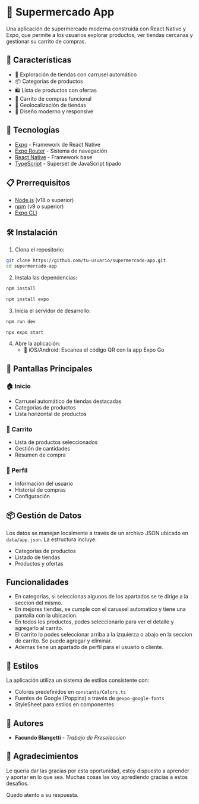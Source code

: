 # 🛒 Supermercado App

Una aplicación de supermercado moderna construida con React Native y Expo, que permite a los usuarios explorar productos, ver tiendas cercanas y gestionar su carrito de compras.

## 📱 Características

- 🏪 Exploración de tiendas con carrusel automático
- 📦 Categorías de productos
- 🛍️ Lista de productos con ofertas
- 🛒 Carrito de compras funcional
- 📍 Geolocalización de tiendas
- 🎨 Diseño moderno y responsive

## 🚀 Tecnologías

- [Expo](https://expo.dev/) - Framework de React Native
- [Expo Router](https://docs.expo.dev/router/introduction/) - Sistema de navegación
- [React Native](https://reactnative.dev/) - Framework base
- [TypeScript](https://www.typescriptlang.org/) - Superset de JavaScript tipado

## 📋 Prerrequisitos

- [Node.js](https://nodejs.org/) (v18 o superior)
- [npm](https://www.npmjs.com/) (v9 o superior)
- [Expo CLI](https://docs.expo.dev/workflow/expo-cli/)

## 🛠️ Instalación

1. Clona el repositorio:
```bash
git clone https://github.com/tu-usuario/supermercado-app.git
cd supermercado-app
```

2. Instala las dependencias:
```bash
npm install
```
```bash
npm install expo
```

3. Inicia el servidor de desarrollo:
```bash
npm run dev
```
<!-- yo lo hago con este de abajo -->
```bash
npx expo start 
```

4. Abre la aplicación:
   - 📱 iOS/Android: Escanea el código QR con la app Expo Go  <!-- Una vez que inicies la aplicacion te descargas Expo go en tu celular, y escaneas el codigo qr que te sale en la terminal -->


## 📱 Pantallas Principales

### 🏠 Inicio
- Carrusel automático de tiendas destacadas
- Categorías de productos
- Lista horizontal de productos

### 🛒 Carrito
- Lista de productos seleccionados
- Gestión de cantidades
- Resumen de compra

### 👤 Perfil
- Información del usuario
- Historial de compras
- Configuración

## 📦 Gestión de Datos

Los datos se manejan localmente a través de un archivo JSON ubicado en `data/app.json`. La estructura incluye:

- Categorías de productos
- Listado de tiendas
- Productos y ofertas

## Funcionalidades

- En categorias, si seleccionas algunos de los apartados se te dirige a la seccion del mismo.
- En mejores tiendas, se cumple con el carussel automatico y tiene una pantalla con la ubicacion.
- En todos los productos, podes seleccionarlo para ver el detalle y agregarlo al carrito.
- El carrito lo podes seleccionar arriba a la izquierza o abajo en la seccion de carrito. Se puede agregar y eliminar.
- Ademas tiene un apartado de perfil para el usuario o cliente.

## 🎨 Estilos

La aplicación utiliza un sistema de estilos consistente con:

- Colores predefinidos en `constants/Colors.ts`
- Fuentes de Google (Poppins) a través de `@expo-google-fonts`
- StyleSheet para estilos en componentes

## 👥 Autores

- **Facundo Blangetti** - *Trabajo de Preseleccion* 

## 🙏 Agradecimientos

Le queria dar las gracias por esta oportunidad, estoy dispuesto a aprender y aportar en lo que sea. Muchas cosas las voy aprediendo gracias a estos desafios. 

Quedo atento a su respuesta.
